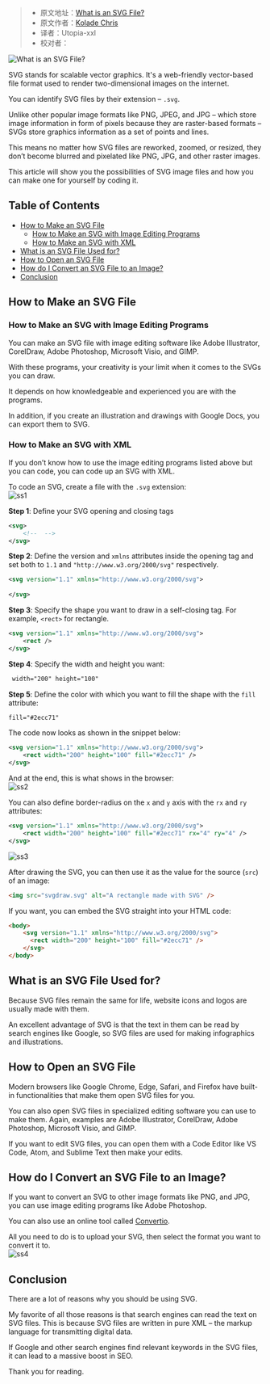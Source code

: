 > -  原文地址：[What is an SVG File?](https://www.freecodecamp.org/news/what-is-an-svg-file/)
> -  原文作者：[Kolade Chris](https://www.freecodecamp.org/news/author/kolade/)
> -  译者：Utopia-xxl
> -  校对者：

![What is an SVG File?](https://www.freecodecamp.org/news/content/images/size/w2000/2022/06/svg.png)

SVG stands for scalable vector graphics. It's a web-friendly vector-based file format used to render two-dimensional images on the internet.

You can identify SVG files by their extension – `.svg`.

Unlike other popular image formats like PNG, JPEG, and JPG – which store image information in form of pixels because they are raster-based formats – SVGs store graphics information as a set of points and lines.

This means no matter how SVG files are reworked, zoomed, or resized, they don’t become blurred and pixelated like PNG, JPG, and other raster images.

This article will show you the possibilities of SVG image files and how you can make one for yourself by coding it.

## Table of Contents

-   [How to Make an SVG File](#howtomakeansvgfile)
    -   [How to Make an SVG with Image Editing Programs](#howtomakeansvgwithimageeditingprograms)
    -   [How to Make an SVG with XML](#howtomakeansvgwithxml)
-   [What is an SVG File Used for?](#whatisansvgfileusedfor)
-   [How to Open an SVG File](#howtoopenansvgfile)
-   [How do I Convert an SVG File to an Image?](#howdoiconvertansvgfiletoanimage)
-   [Conclusion](#conclusion)

## How to Make an SVG File

### How to Make an SVG with Image Editing Programs

You can make an SVG file with image editing software like Adobe Illustrator, CorelDraw, Adobe Photoshop, Microsoft Visio, and GIMP.

With these programs, your creativity is your limit when it comes to the SVGs you can draw.

It depends on how knowledgeable and experienced you are with the programs.

In addition, if you create an illustration and drawings with Google Docs, you can export them to SVG.

### How to Make an SVG with XML

If you don’t know how to use the image editing programs listed above but you can code, you can code up an SVG with XML.

To code an SVG, create a file with the `.svg` extension:  
![ss1](https://www.freecodecamp.org/news/content/images/2022/06/ss1.png)

**Step 1**: Define your SVG opening and closing tags

```xml
<svg>
    <!--  -->
</svg>
```

**Step 2**: Define the version and `xmlns` attributes inside the opening tag and set both to `1.1` and `"http://www.w3.org/2000/svg"` respectively.

```xml
<svg version="1.1" xmlns="http://www.w3.org/2000/svg">
    
</svg>
```

**Step 3**: Specify the shape you want to draw in a self-closing tag. For example, `<rect>` for rectangle.

```xml
<svg version="1.1" xmlns="http://www.w3.org/2000/svg">
    <rect />
</svg>
```

**Step 4**: Specify the width and height you want:

```xml
 width="200" height="100"
```

**Step 5**: Define the color with which you want to fill the shape with the `fill` attribute:

```xml
fill="#2ecc71"
```

The code now looks as shown in the snippet below:

```xml
<svg version="1.1" xmlns="http://www.w3.org/2000/svg">
    <rect width="200" height="100" fill="#2ecc71" />
</svg>
```

And at the end, this is what shows in the browser:  
![ss2](https://www.freecodecamp.org/news/content/images/2022/06/ss2.png)

You can also define border-radius on the `x` and `y` axis with the `rx` and `ry` attributes:

```xml
<svg version="1.1" xmlns="http://www.w3.org/2000/svg">
    <rect width="200" height="100" fill="#2ecc71" rx="4" ry="4" />
</svg>
```

![ss3](https://www.freecodecamp.org/news/content/images/2022/06/ss3.png)

After drawing the SVG, you can then use it as the value for the source (`src`) of an image:

```html
<img src="svgdraw.svg" alt="A rectangle made with SVG" />
```

If you want, you can embed the SVG straight into your HTML code:

```html
<body>
    <svg version="1.1" xmlns="http://www.w3.org/2000/svg">
      <rect width="200" height="100" fill="#2ecc71" />
    </svg>
</body>
```

## What is an SVG File Used for?

Because SVG files remain the same for life, website icons and logos are usually made with them.

An excellent advantage of SVG is that the text in them can be read by search engines like Google, so SVG files are used for making infographics and illustrations.

## How to Open an SVG File

Modern browsers like Google Chrome, Edge, Safari, and Firefox have built-in functionalities that make them open SVG files for you.

You can also open SVG files in specialized editing software you can use to make them. Again, examples are Adobe Illustrator, CorelDraw, Adobe Photoshop, Microsoft Visio, and GIMP.

If you want to edit SVG files, you can open them with a Code Editor like VS Code, Atom, and Sublime Text then make your edits.

## How do I Convert an SVG File to an Image?

If you want to convert an SVG to other image formats like PNG, and JPG, you can use image editing programs like Adobe Photoshop.

You can also use an online tool called [Convertio](https://convertio.co/svg-png/).

All you need to do is to upload your SVG, then select the format you want to convert it to.  
![ss4](https://www.freecodecamp.org/news/content/images/2022/06/ss4.png)

## Conclusion

There are a lot of reasons why you should be using SVG.

My favorite of all those reasons is that search engines can read the text on SVG files. This is because SVG files are written in pure XML – the markup language for transmitting digital data.

If Google and other search engines find relevant keywords in the SVG files, it can lead to a massive boost in SEO.

Thank you for reading.
